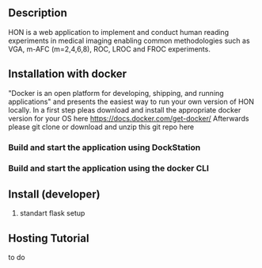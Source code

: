## Description
HON is a web application to implement and conduct human reading experiments in medical imaging enabling common methodologies such as VGA, m-AFC (m=2,4,6,8), ROC, LROC and FROC experiments.
## Installation with docker
"Docker is an open platform for developing, shipping, and running applications" and presents the easiest way to run your own version of HON locally. 
In a first step pleas download and install the appropriate docker version for your OS here https://docs.docker.com/get-docker/
Afterwards please git clone or download and unzip this git repo here 
### Build and start the application using DockStation
### Build and start the application using the docker CLI  

## Install (developer)
1) standart flask setup

## Hosting Tutorial
to do

